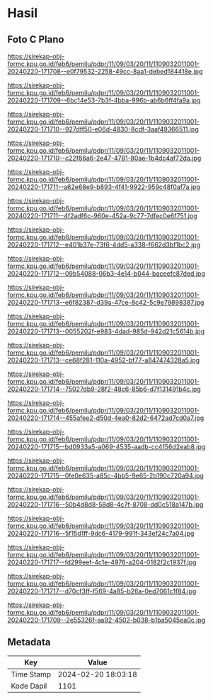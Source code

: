 # Hasil

## Foto C Plano

https://sirekap-obj-formc.kpu.go.id/feb6/pemilu/pdpr/11/09/03/20/11/1109032011001-20240220-171708--e0f79532-2258-49cc-8aa1-debed184418e.jpg

https://sirekap-obj-formc.kpu.go.id/feb6/pemilu/pdpr/11/09/03/20/11/1109032011001-20240220-171709--6bc14e53-7b3f-4bba-996b-ab6b6ff4fa9a.jpg

https://sirekap-obj-formc.kpu.go.id/feb6/pemilu/pdpr/11/09/03/20/11/1109032011001-20240220-171710--927dff50-e06d-4830-8cdf-3aaf49366511.jpg

https://sirekap-obj-formc.kpu.go.id/feb6/pemilu/pdpr/11/09/03/20/11/1109032011001-20240220-171710--c22f86a6-2e47-4781-80ae-1b4dc4af72da.jpg

https://sirekap-obj-formc.kpu.go.id/feb6/pemilu/pdpr/11/09/03/20/11/1109032011001-20240220-171711--a62e68e9-b893-4f41-9922-959c48f0af7a.jpg

https://sirekap-obj-formc.kpu.go.id/feb6/pemilu/pdpr/11/09/03/20/11/1109032011001-20240220-171711--4f2adf6c-960e-452a-9c77-7dfec0e6f751.jpg

https://sirekap-obj-formc.kpu.go.id/feb6/pemilu/pdpr/11/09/03/20/11/1109032011001-20240220-171712--e401b37e-73f6-4dd5-a338-f662d3bf1bc2.jpg

https://sirekap-obj-formc.kpu.go.id/feb6/pemilu/pdpr/11/09/03/20/11/1109032011001-20240220-171712--09b54088-06b3-4e14-b044-baceefc87ded.jpg

https://sirekap-obj-formc.kpu.go.id/feb6/pemilu/pdpr/11/09/03/20/11/1109032011001-20240220-171713--e6f82387-d39a-47ce-8c42-5c9e79898387.jpg

https://sirekap-obj-formc.kpu.go.id/feb6/pemilu/pdpr/11/09/03/20/11/1109032011001-20240220-171713--0055202f-e983-4dad-985d-942d21c5614b.jpg

https://sirekap-obj-formc.kpu.go.id/feb6/pemilu/pdpr/11/09/03/20/11/1109032011001-20240220-171713--ce68f281-110a-4952-bf77-a847474328a5.jpg

https://sirekap-obj-formc.kpu.go.id/feb6/pemilu/pdpr/11/09/03/20/11/1109032011001-20240220-171714--75027db9-28f2-48c6-85b6-d7f131491b4c.jpg

https://sirekap-obj-formc.kpu.go.id/feb6/pemilu/pdpr/11/09/03/20/11/1109032011001-20240220-171714--455afee2-d50d-4ea0-82d2-6472ad7cd0a7.jpg

https://sirekap-obj-formc.kpu.go.id/feb6/pemilu/pdpr/11/09/03/20/11/1109032011001-20240220-171715--bd0933a5-a069-4535-aadb-cc4156d2eab8.jpg

https://sirekap-obj-formc.kpu.go.id/feb6/pemilu/pdpr/11/09/03/20/11/1109032011001-20240220-171715--0fe0e635-a85c-4bb5-9e65-2b190c720a94.jpg

https://sirekap-obj-formc.kpu.go.id/feb6/pemilu/pdpr/11/09/03/20/11/1109032011001-20240220-171716--50b4d8d8-58d8-4c7f-8708-dd0c518a147b.jpg

https://sirekap-obj-formc.kpu.go.id/feb6/pemilu/pdpr/11/09/03/20/11/1109032011001-20240220-171716--5f15d1ff-9dc6-4179-991f-343ef24c7a04.jpg

https://sirekap-obj-formc.kpu.go.id/feb6/pemilu/pdpr/11/09/03/20/11/1109032011001-20240220-171717--fd299eef-4c1e-4976-a204-0182f2c1937f.jpg

https://sirekap-obj-formc.kpu.go.id/feb6/pemilu/pdpr/11/09/03/20/11/1109032011001-20240220-171717--d70cf3ff-f569-4a85-b26a-0ed7061c1f84.jpg

https://sirekap-obj-formc.kpu.go.id/feb6/pemilu/pdpr/11/09/03/20/11/1109032011001-20240220-171709--2e55326f-aa92-4502-b038-b1ba5045ea0c.jpg


## Metadata

| Key        | Value               |
| ---------- | ------------------- |
| Time Stamp | 2024-02-20 18:03:18 |
| Kode Dapil | 1101                |



